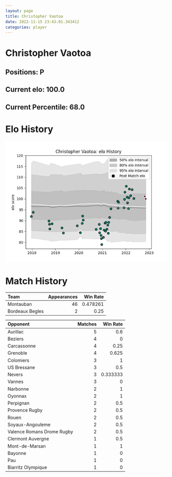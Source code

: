 ```yaml
---  
layout: page  
title: Christopher Vaotoa  
date: 2022-11-15 23:43:01.343412  
categories: player  
---
```

# Christopher Vaotoa

## Positions: P

## Current elo: 100.0

## Current Percentile: 68.0

# Elo History


![elo history](history_ChristopherVaotoa.png)
# Match History


| Team            |   Appearances |   Win Rate |
|:----------------|--------------:|-----------:|
| Montauban       |            46 |   0.478261 |
| Bordeaux Begles |             2 |   0.25     |

| Opponent                   |   Matches |   Win Rate |
|:---------------------------|----------:|-----------:|
| Aurillac                   |         5 |   0.6      |
| Beziers                    |         4 |   0        |
| Carcassonne                |         4 |   0.25     |
| Grenoble                   |         4 |   0.625    |
| Colomiers                  |         3 |   1        |
| US Bressane                |         3 |   0.5      |
| Nevers                     |         3 |   0.333333 |
| Vannes                     |         3 |   0        |
| Narbonne                   |         2 |   1        |
| Oyonnax                    |         2 |   1        |
| Perpignan                  |         2 |   0.5      |
| Provence Rugby             |         2 |   0.5      |
| Rouen                      |         2 |   0.5      |
| Soyaux-Angouleme           |         2 |   0.5      |
| Valence Romans Drome Rugby |         2 |   0.5      |
| Clermont Auvergne          |         1 |   0.5      |
| Mont-de-Marsan             |         1 |   1        |
| Bayonne                    |         1 |   0        |
| Pau                        |         1 |   0        |
| Biarritz Olympique         |         1 |   0        |